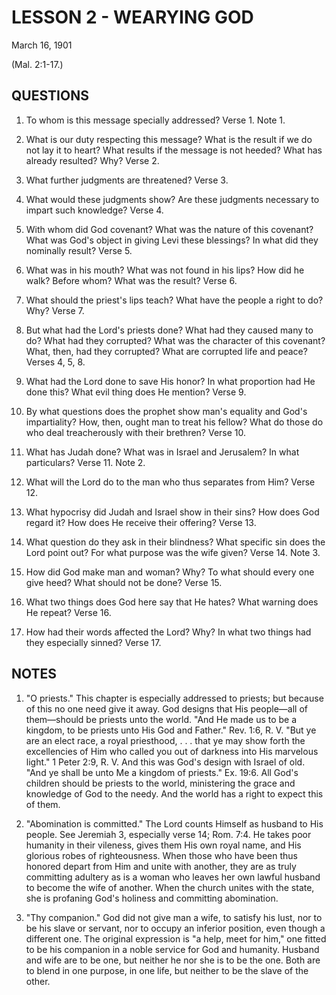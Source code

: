 # LESSON 2 - WEARYING GOD

March 16, 1901

(Mal. 2:1-17.)

## QUESTIONS

1. To whom is this message specially addressed? Verse 1. Note 1.

2. What is our duty respecting this message? What is the result if we do not lay it to heart? What results if the message is not heeded? What has already resulted? Why? Verse 2.

3. What further judgments are threatened? Verse 3.

4. What would these judgments show? Are these judgments necessary to impart such knowledge? Verse 4.

5. With whom did God covenant? What was the nature of this covenant? What was God's object in giving Levi these blessings? In what did they nominally result? Verse 5.

6. What was in his mouth? What was not found in his lips? How did he walk? Before whom? What was the result? Verse 6.

7. What should the priest's lips teach? What have the people a right to do? Why? Verse 7.

8. But what had the Lord's priests done? What had they caused many to do? What had they corrupted? What was the character of this covenant? What, then, had they corrupted? What are corrupted life and peace? Verses 4, 5, 8.

9. What had the Lord done to save His honor? In what proportion had He done this? What evil thing does He mention? Verse 9.

10. By what questions does the prophet show man's equality and God's impartiality? How, then, ought man to treat his fellow? What do those do who deal treacherously with their brethren? Verse 10.

11. What has Judah done? What was in Israel and Jerusalem? In what particulars? Verse 11. Note 2.

12. What will the Lord do to the man who thus separates from Him? Verse 12.

13. What hypocrisy did Judah and Israel show in their sins? How does God regard it? How does He receive their offering? Verse 13.

14. What question do they ask in their blindness? What specific sin does the Lord point out? For what purpose was the wife given? Verse 14. Note 3.

15. How did God make man and woman? Why? To what should every one give heed? What should not be done? Verse 15.

16. What two things does God here say that He hates? What warning does He repeat? Verse 16.

17. How had their words affected the Lord? Why? In what two things had they especially sinned? Verse 17.

## NOTES

1. "O priests." This chapter is especially addressed to priests; but because of this no one need give it away. God designs that His people—all of them—should be priests unto the world. "And He made us to be a kingdom, to be priests unto His God and Father." Rev. 1:6, R. V. "But ye are an elect race, a royal priesthood, . . . that ye may show forth the excellencies of Him who called you out of darkness into His marvelous light." 1 Peter 2:9, R. V. And this was God's design with Israel of old. "And ye shall be unto Me a kingdom of priests." Ex. 19:6. All God's children should be priests to the world, ministering the grace and knowledge of God to the needy. And the world has a right to expect this of them.

2. "Abomination is committed." The Lord counts Himself as husband to His people. See Jeremiah 3, especially verse 14; Rom. 7:4. He takes poor humanity in their vileness, gives them His own royal name, and His glorious robes of righteousness. When those who have been thus honored depart from Him and unite with another, they are as truly committing adultery as is a woman who leaves her own lawful husband to become the wife of another. When the church unites with the state, she is profaning God's holiness and committing abomination.

3. "Thy companion." God did not give man a wife, to satisfy his lust, nor to be his slave or servant, nor to occupy an inferior position, even though a different one. The original expression is "a help, meet for him," one fitted to be his companion in a noble service for God and humanity. Husband and wife are to be one, but neither he nor she is to be the one. Both are to blend in one purpose, in one life, but neither to be the slave of the other.